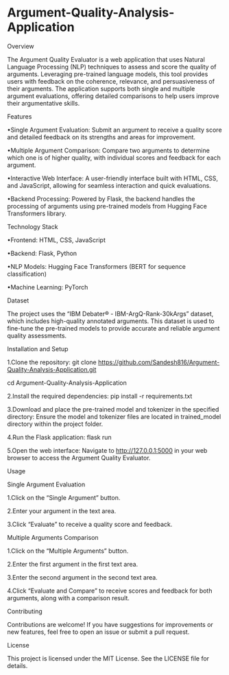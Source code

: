 # Argument-Quality-Analysis-Application

Overview

The Argument Quality Evaluator is a web application that uses Natural Language Processing (NLP) techniques to assess and score the quality of arguments. Leveraging pre-trained language models, this tool provides users with feedback on the coherence, relevance, and persuasiveness of their arguments. The application supports both single and multiple argument evaluations, offering detailed comparisons to help users improve their argumentative skills.

Features

•Single Argument Evaluation: Submit an argument to receive a quality score and detailed feedback on its strengths and areas for improvement.

•Multiple Argument Comparison: Compare two arguments to determine which one is of higher quality, with individual scores and feedback for each argument.

•Interactive Web Interface: A user-friendly interface built with HTML, CSS, and JavaScript, allowing for seamless interaction and quick evaluations.

•Backend Processing: Powered by Flask, the backend handles the processing of arguments using pre-trained models from Hugging Face Transformers library.

Technology Stack

•Frontend: HTML, CSS, JavaScript

•Backend: Flask, Python

•NLP Models: Hugging Face Transformers (BERT for sequence classification)

•Machine Learning: PyTorch

Dataset

The project uses the “IBM Debater® - IBM-ArgQ-Rank-30kArgs” dataset, which includes high-quality annotated arguments. This dataset is used to fine-tune the pre-trained models to provide accurate and reliable argument quality assessments.

Installation and Setup

1.Clone the repository: 
  git clone https://github.com/Sandesh816/Argument-Quality-Analysis-Application.git
  
  cd Argument-Quality-Analysis-Application

2.Install the required dependencies:
 pip install -r requirements.txt

3.Download and place the pre-trained model and tokenizer in the specified directory:
Ensure the model and tokenizer files are located in trained_model directory within the project folder.

 4.Run the Flask application:
  flask run

5.Open the web interface:
   Navigate to http://127.0.0.1:5000 in your web browser to access the Argument Quality Evaluator.

Usage

Single Argument Evaluation

1.Click on the “Single Argument” button.

2.Enter your argument in the text area.

3.Click “Evaluate” to receive a quality score and feedback.



Multiple Arguments Comparison

1.Click on the “Multiple Arguments” button.

2.Enter the first argument in the first text area.

3.Enter the second argument in the second text area.

4.Click “Evaluate and Compare” to receive scores and feedback for both arguments, along with a comparison result.



 Contributing

Contributions are welcome! If you have suggestions for improvements or new features, feel free to open an issue or submit a pull request.

License

This project is licensed under the MIT License. See the LICENSE file for details.
